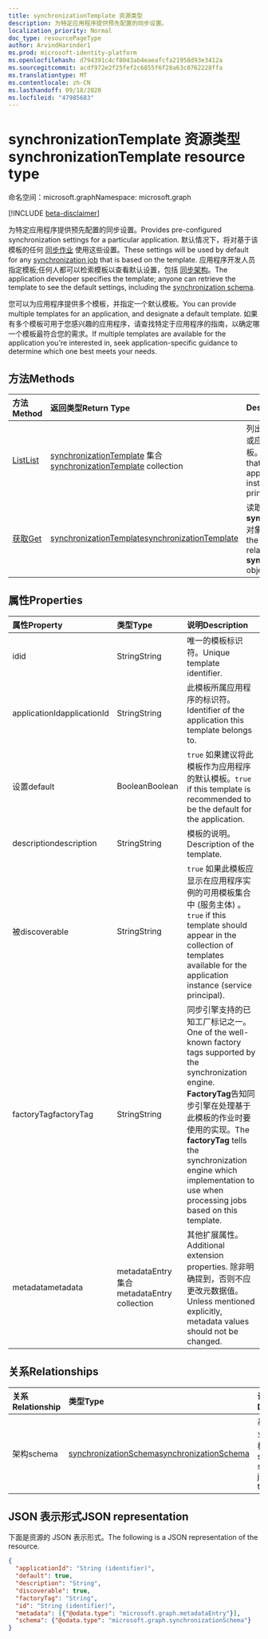 ```yaml
---
title: synchronizationTemplate 资源类型
description: 为特定应用程序提供预先配置的同步设置。
localization_priority: Normal
doc_type: resourcePageType
author: ArvindHarinder1
ms.prod: microsoft-identity-platform
ms.openlocfilehash: d794391c4cf8043ab4eaeafcfa21958d93e3412a
ms.sourcegitcommit: acdf972e2f25fef2c6855f6f28a63c0762228ffa
ms.translationtype: MT
ms.contentlocale: zh-CN
ms.lasthandoff: 09/18/2020
ms.locfileid: "47985683"
---
```

# <a name="synchronizationtemplate-resource-type"></a><span data-ttu-id="c8d60-103">synchronizationTemplate 资源类型</span><span class="sxs-lookup"><span data-stu-id="c8d60-103">synchronizationTemplate resource type</span></span>

<span data-ttu-id="c8d60-104">命名空间：microsoft.graph</span><span class="sxs-lookup"><span data-stu-id="c8d60-104">Namespace: microsoft.graph</span></span>

[!INCLUDE [beta-disclaimer](../../includes/beta-disclaimer.md)]

<span data-ttu-id="c8d60-105">为特定应用程序提供预先配置的同步设置。</span><span class="sxs-lookup"><span data-stu-id="c8d60-105">Provides pre-configured synchronization settings for a particular application.</span></span> <span data-ttu-id="c8d60-106">默认情况下，将对基于该模板的任何 [同步作业](synchronization-synchronizationjob.md) 使用这些设置。</span><span class="sxs-lookup"><span data-stu-id="c8d60-106">These settings will be used by default for any [synchronization job](synchronization-synchronizationjob.md) that is based on the template.</span></span> <span data-ttu-id="c8d60-107">应用程序开发人员指定模板;任何人都可以检索模板以查看默认设置，包括 [同步架构](synchronization-synchronizationschema.md)。</span><span class="sxs-lookup"><span data-stu-id="c8d60-107">The application developer specifies the template; anyone can retrieve the template to see the default settings, including the [synchronization schema](synchronization-synchronizationschema.md).</span></span>

<span data-ttu-id="c8d60-108">您可以为应用程序提供多个模板，并指定一个默认模板。</span><span class="sxs-lookup"><span data-stu-id="c8d60-108">You can provide multiple templates for an application, and designate a default template.</span></span> <span data-ttu-id="c8d60-109">如果有多个模板可用于您感兴趣的应用程序，请查找特定于应用程序的指南，以确定哪一个模板最符合您的需求。</span><span class="sxs-lookup"><span data-stu-id="c8d60-109">If multiple templates are available for the application you're interested in, seek application-specific guidance to determine which one best meets your needs.</span></span>

## <a name="methods"></a><span data-ttu-id="c8d60-110">方法</span><span class="sxs-lookup"><span data-stu-id="c8d60-110">Methods</span></span>

| <span data-ttu-id="c8d60-111">方法</span><span class="sxs-lookup"><span data-stu-id="c8d60-111">Method</span></span>        | <span data-ttu-id="c8d60-112">返回类型</span><span class="sxs-lookup"><span data-stu-id="c8d60-112">Return Type</span></span>               | <span data-ttu-id="c8d60-113">Description</span><span class="sxs-lookup"><span data-stu-id="c8d60-113">Description</span></span>                  |
|:--------------|:--------------------------|:-----------------------------|
|[<span data-ttu-id="c8d60-114">List</span><span class="sxs-lookup"><span data-stu-id="c8d60-114">List</span></span>](../api/synchronization-synchronizationtemplate-list.md)    |<span data-ttu-id="c8d60-115">[synchronizationTemplate](synchronization-synchronizationtemplate.md) 集合</span><span class="sxs-lookup"><span data-stu-id="c8d60-115">[synchronizationTemplate](synchronization-synchronizationtemplate.md) collection</span></span>  |<span data-ttu-id="c8d60-116">列出 (服务主体) 的应用程序或应用程序实例可用的模板。</span><span class="sxs-lookup"><span data-stu-id="c8d60-116">List the templates that are available for an application or application instance (service principal).</span></span>|
|[<span data-ttu-id="c8d60-117">获取</span><span class="sxs-lookup"><span data-stu-id="c8d60-117">Get</span></span>](../api/synchronization-synchronizationtemplate-get.md)      |[<span data-ttu-id="c8d60-118">synchronizationTemplate</span><span class="sxs-lookup"><span data-stu-id="c8d60-118">synchronizationTemplate</span></span>](synchronization-synchronizationtemplate.md)   |<span data-ttu-id="c8d60-119">读取 **synchronizationTemplate** 对象的属性和关系。</span><span class="sxs-lookup"><span data-stu-id="c8d60-119">Read the properties and relationships of the **synchronizationTemplate** object.</span></span>|
<!-- 
|[Create](../api/synchronization-synchronizationtemplate-post.md) |[synchronizationTemplate](synchronization-synchronizationtemplate.md)   |Create a new template for an application.|
|[Update](../api/synchronization-synchronizationtemplate-put.md)   |[synchronizationTemplate](synchronization-synchronizationtemplate.md)   |Update the template.| 
-->

## <a name="properties"></a><span data-ttu-id="c8d60-120">属性</span><span class="sxs-lookup"><span data-stu-id="c8d60-120">Properties</span></span>

| <span data-ttu-id="c8d60-121">属性</span><span class="sxs-lookup"><span data-stu-id="c8d60-121">Property</span></span>      | <span data-ttu-id="c8d60-122">类型</span><span class="sxs-lookup"><span data-stu-id="c8d60-122">Type</span></span>                      | <span data-ttu-id="c8d60-123">说明</span><span class="sxs-lookup"><span data-stu-id="c8d60-123">Description</span></span>                  |
|:--------------|:--------------------------|:-----------------------------|
|<span data-ttu-id="c8d60-124">id</span><span class="sxs-lookup"><span data-stu-id="c8d60-124">id</span></span>             |<span data-ttu-id="c8d60-125">String</span><span class="sxs-lookup"><span data-stu-id="c8d60-125">String</span></span>                     |<span data-ttu-id="c8d60-126">唯一的模板标识符。</span><span class="sxs-lookup"><span data-stu-id="c8d60-126">Unique template identifier.</span></span>|
|<span data-ttu-id="c8d60-127">applicationId</span><span class="sxs-lookup"><span data-stu-id="c8d60-127">applicationId</span></span>  |<span data-ttu-id="c8d60-128">String</span><span class="sxs-lookup"><span data-stu-id="c8d60-128">String</span></span>                     |<span data-ttu-id="c8d60-129">此模板所属应用程序的标识符。</span><span class="sxs-lookup"><span data-stu-id="c8d60-129">Identifier of the application this template belongs to.</span></span>|
|<span data-ttu-id="c8d60-130">设置</span><span class="sxs-lookup"><span data-stu-id="c8d60-130">default</span></span>        |<span data-ttu-id="c8d60-131">Boolean</span><span class="sxs-lookup"><span data-stu-id="c8d60-131">Boolean</span></span>                    |<span data-ttu-id="c8d60-132">`true` 如果建议将此模板作为应用程序的默认模板。</span><span class="sxs-lookup"><span data-stu-id="c8d60-132">`true` if this template is recommended to be the default for the application.</span></span>|
|<span data-ttu-id="c8d60-133">description</span><span class="sxs-lookup"><span data-stu-id="c8d60-133">description</span></span>    |<span data-ttu-id="c8d60-134">String</span><span class="sxs-lookup"><span data-stu-id="c8d60-134">String</span></span>                     |<span data-ttu-id="c8d60-135">模板的说明。</span><span class="sxs-lookup"><span data-stu-id="c8d60-135">Description of the template.</span></span>|
|<span data-ttu-id="c8d60-136">被</span><span class="sxs-lookup"><span data-stu-id="c8d60-136">discoverable</span></span>   |<span data-ttu-id="c8d60-137">String</span><span class="sxs-lookup"><span data-stu-id="c8d60-137">String</span></span>                     |<span data-ttu-id="c8d60-138">`true` 如果此模板应显示在应用程序实例的可用模板集合中 (服务主体) 。</span><span class="sxs-lookup"><span data-stu-id="c8d60-138">`true` if this template should appear in the collection of templates available for the application instance (service principal).</span></span>|
|<span data-ttu-id="c8d60-139">factoryTag</span><span class="sxs-lookup"><span data-stu-id="c8d60-139">factoryTag</span></span>     |<span data-ttu-id="c8d60-140">String</span><span class="sxs-lookup"><span data-stu-id="c8d60-140">String</span></span>                     |<span data-ttu-id="c8d60-141">同步引擎支持的已知工厂标记之一。</span><span class="sxs-lookup"><span data-stu-id="c8d60-141">One of the well-known factory tags supported by the synchronization engine.</span></span> <span data-ttu-id="c8d60-142">**FactoryTag**告知同步引擎在处理基于此模板的作业时要使用的实现。</span><span class="sxs-lookup"><span data-stu-id="c8d60-142">The **factoryTag** tells the synchronization engine which implementation to use when processing jobs based on this template.</span></span>|
|<span data-ttu-id="c8d60-143">metadata</span><span class="sxs-lookup"><span data-stu-id="c8d60-143">metadata</span></span>       |<span data-ttu-id="c8d60-144">metadataEntry 集合</span><span class="sxs-lookup"><span data-stu-id="c8d60-144">metadataEntry collection</span></span>   |<span data-ttu-id="c8d60-145">其他扩展属性。</span><span class="sxs-lookup"><span data-stu-id="c8d60-145">Additional extension properties.</span></span> <span data-ttu-id="c8d60-146">除非明确提到，否则不应更改元数据值。</span><span class="sxs-lookup"><span data-stu-id="c8d60-146">Unless mentioned explicitly, metadata values should not be changed.</span></span>|

## <a name="relationships"></a><span data-ttu-id="c8d60-147">关系</span><span class="sxs-lookup"><span data-stu-id="c8d60-147">Relationships</span></span>
| <span data-ttu-id="c8d60-148">关系</span><span class="sxs-lookup"><span data-stu-id="c8d60-148">Relationship</span></span>      | <span data-ttu-id="c8d60-149">类型</span><span class="sxs-lookup"><span data-stu-id="c8d60-149">Type</span></span>      |<span data-ttu-id="c8d60-150">说明</span><span class="sxs-lookup"><span data-stu-id="c8d60-150">Description</span></span>|
|:------------------|:----------|:----------|
|<span data-ttu-id="c8d60-151">架构</span><span class="sxs-lookup"><span data-stu-id="c8d60-151">schema</span></span>             |[<span data-ttu-id="c8d60-152">synchronizationSchema</span><span class="sxs-lookup"><span data-stu-id="c8d60-152">synchronizationSchema</span></span>](synchronization-synchronizationschema.md)     |<span data-ttu-id="c8d60-153">基于此模板的作业的默认同步架构。</span><span class="sxs-lookup"><span data-stu-id="c8d60-153">Default synchronization schema for the jobs based on this template.</span></span>|

## <a name="json-representation"></a><span data-ttu-id="c8d60-154">JSON 表示形式</span><span class="sxs-lookup"><span data-stu-id="c8d60-154">JSON representation</span></span>

<span data-ttu-id="c8d60-155">下面是资源的 JSON 表示形式。</span><span class="sxs-lookup"><span data-stu-id="c8d60-155">The following is a JSON representation of the resource.</span></span>

<!-- {
  "blockType": "resource",
  "optionalProperties": [

  ],
  "keyProperty": "id",
  "@odata.type": "microsoft.graph.synchronizationTemplate"
}-->

```json
{
  "applicationId": "String (identifier)",
  "default": true,
  "description": "String",
  "discoverable": true,
  "factoryTag": "String",
  "id": "String (identifier)",
  "metadata": [{"@odata.type": "microsoft.graph.metadataEntry"}],
  "schema": {"@odata.type": "microsoft.graph.synchronizationSchema"}
}

```

<!-- uuid: 8fcb5dbc-d5aa-4681-8e31-b001d5168d79
2015-10-25 14:57:30 UTC -->
<!--
{
  "type": "#page.annotation",
  "description": "synchronizationTemplate resource",
  "keywords": "",
  "section": "documentation",
  "tocPath": "",
  "suppressions": []
}
-->


